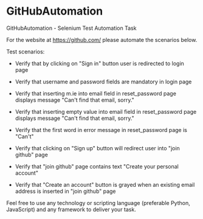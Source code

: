 # GitHubAutomation
GitHubAutomation - Selenium Test Automation Task

For the website at https://github.com/ please automate the scenarios below.

Test scenarios:

- Verify that by clicking on "Sign in" button user is redirected to login page

- Verify that username and password fields are mandatory in login page

- Verify that inserting m.ie into email field in reset_password page displays message "Can't find that email, sorry."

- Verify that inserting empty value into email field in reset_password page displays message "Can't find that email, sorry."

- Verify that the first word in error message in reset_password page is "Can't"

- Verify that clicking on "Sign up" button will redirect user into "join github" page

- Verify that "join github" page contains text "Create your personal account"

- Verify that "Create an account" button is grayed when an existing email address is inserted in "join github" page

 
Feel free to use any technology or scripting language (preferable Python, JavaScript) and any framework to deliver your task.

